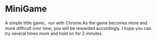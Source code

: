 # MiniGame
A simple little game，run with Chrome.As the game becomes more and more difficult over time, you will be rewarded accordingly. I hope you can try several times more and hold on for 2 minutes.
